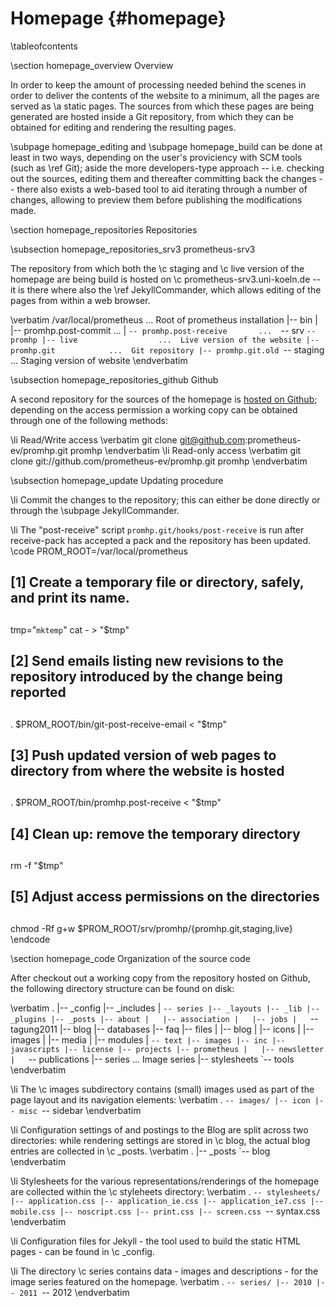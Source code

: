 
Homepage    {#homepage}
========

\tableofcontents

\section homepage_overview Overview

In order to keep the amount of processing needed behind the scenes in order to
deliver the contents of the website to a minimum, all the pages are served as
\a static pages. The sources from which these pages are being generated are
hosted inside a Git repository, from which they can be obtained for editing
and rendering the resulting pages.

\subpage homepage_editing and \subpage homepage_build can be done at least in two
ways, depending on the user's proviciency with SCM tools (such as \ref Git);
aside the more developers-type approach -- i.e. checking out the sources, editing
them and thereafter committing back the changes -- there also exists a web-based
tool to aid iterating through a number of changes, allowing to preview them
before publishing the modifications made.

\section homepage_repositories Repositories

\subsection homepage_repositories_srv3 prometheus-srv3

The repository from which both the \c staging and \c live version of the
homepage are being build is hosted on \c prometheus-srv3.uni-koeln.de -- it
is there where also the \ref JekyllCommander, which allows editing of the pages
from within a web browser.

\verbatim
/var/local/prometheus                        ...  Root of prometheus installation
           |-- bin
           |   |-- promhp.post-commit        ... 
           |   `-- promhp.post-receive       ... 
           `-- srv
               `-- promhp
                   |-- live                  ...  Live version of the website
                   |-- promhp.git            ...  Git repository
                   |-- promhp.git.old
                   `-- staging               ...  Staging version of website
\endverbatim

\subsection homepage_repositories_github Github

A second repository for the sources of the homepage is
[hosted on Github](https://github.com/prometheus-ev/promhp); depending on the
access permission a working copy can be obtained through one of the following
methods:

\li Read/Write access
\verbatim
git clone git@github.com:prometheus-ev/promhp.git promhp
\endverbatim
\li Read-only access
\verbatim
git clone git://github.com/prometheus-ev/promhp.git promhp
\endverbatim

\subsection homepage_update Updating procedure

\li Commit the changes to the repository; this can either be done directly or through the \subpage JekyllCommander.

\li The "post-receive" script `promhp.git/hooks/post-receive` is run after receive-pack has accepted a pack and the repository has been updated.
\code
PROM_ROOT=/var/local/prometheus

##
## [1] Create a temporary file or directory, safely, and print its name.
##
tmp="`mktemp`"
cat - > "$tmp"

##
## [2] Send emails listing new revisions to the repository introduced by the change being reported
##
. $PROM_ROOT/bin/git-post-receive-email < "$tmp"

##
## [3] Push updated version of web pages to directory from where the website is hosted
##
. $PROM_ROOT/bin/promhp.post-receive < "$tmp"

##
## [4] Clean up: remove the temporary directory
##
rm -f "$tmp"

##
## [5] Adjust access permissions on the directories
##
chmod -Rf g+w $PROM_ROOT/srv/promhp/{promhp.git,staging,live}
\endcode

\section homepage_code Organization of the source code

After checkout out a working copy from the repository hosted on Github,
the following directory structure can be found on disk:

\verbatim
.
|-- _config
|-- _includes
|   `-- series
|-- _layouts
|-- _lib
|-- _plugins
|-- _posts
|-- about
|   |-- association
|   |-- jobs
|   `-- tagung2011
|-- blog
|-- databases
|-- faq
|-- files
|   |-- blog
|   |-- icons
|   |-- images
|   |-- media
|   |-- modules
|   `-- text
|-- images
|-- inc
|-- javascripts
|-- license
|-- projects
|-- prometheus
|   |-- newsletter
|   `-- publications
|-- series                            ...  Image series
|-- stylesheets
`-- tools
\endverbatim

\li The \c images subdirectory contains (small) images used as part of the
page layout and its navigation elements:
\verbatim
.
`-- images/
    |-- icon
    |-- misc
    `-- sidebar
\endverbatim

\li Configuration settings of and postings to the Blog are split across two
directories: while rendering settings are stored in \c blog, the actual
blog entries are collected in \c _posts.
\verbatim
.
|-- _posts
`-- blog
\endverbatim

\li Stylesheets for the various representations/renderings of the homepage
are collected within the \c styleheets directory:
\verbatim
.
`-- stylesheets/
    |-- application.css
    |-- application_ie.css
    |-- application_ie7.css
    |-- mobile.css
    |-- noscript.css
    |-- print.css
    |-- screen.css
    `-- syntax.css
\endverbatim

\li Configuration files for Jekyll - the tool used to build the static HTML
pages - can be found in \c _config.

\li The directory \c series contains data - images and descriptions - for the
image series featured on the homepage.
\verbatim
.
`-- series/
    |-- 2010
    |-- 2011
    `-- 2012
\endverbatim
